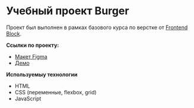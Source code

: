 # Учебный проект Burger
Проект был выполнен в рамках базового курса по верстке от [Frontend Block](https://ssilka.com/).

**Ссылки по проекту:**
- [Макет Figma](https://www.figma.com/design/8muxUNt1PwGH5byQR6LZG8/Burgers-Menu-Responsive?node-id=0-1)
- [Демо](https://webdev2197.github.io/FrontendBlok-Module01-Burger/)

**Используемыу технологии**
- HTML
- CSS (переменные, flexbox, grid)
- JavaScript
